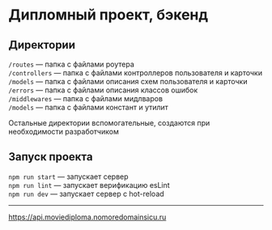 # Дипломный проект, бэкенд

## Директории

`/routes` — папка с файлами роутера  
`/controllers` — папка с файлами контроллеров пользователя и карточки   
`/models` — папка с файлами описания схем пользователя и карточки   
`/errors` — папка с файлами описания классов ошибок   
`/middlewares` — папка с файлами мидлваров   
`/models` — папка с файлами констант и утилит

Остальные директории вспомогательные, создаются при необходимости разработчиком

## Запуск проекта

`npm run start` — запускает сервер   
`npm run lint` — запускает верификацию esLint   
`npm run dev` — запускает сервер с hot-reload

---

https://api.moviediploma.nomoredomainsicu.ru
